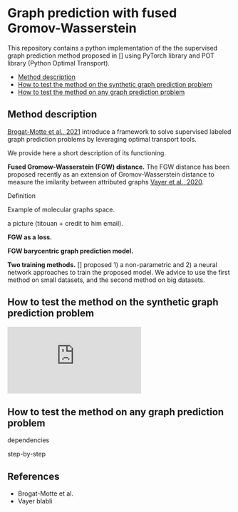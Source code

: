 # Graph prediction with fused Gromov-Wasserstein

This repository contains a python implementation of the the supervised graph prediction method proposed in [] using PyTorch library and POT library (Python Optimal Transport).

- [Method description](#method-description)
- [How to test the method on the synthetic graph prediction problem](#how-to-test-the-method-on-the-synthetic-graph-prediction-problem)
- [How to test the method on any graph prediction problem](#how-to-test-the-method-on-any-graph-prediction-problem)

 
## Method description

[Brogat-Motte et al., 2021](#references) introduce a framework to solve supervised labeled graph prediction problems by leveraging optimal transport tools.

We provide here a short description of its functioning.

**Fused Gromow-Wasserstein (FGW) distance.** The FGW distance has been proposed recently as an extension of Gromov-Wasserstein distance to measure the imilarity between attributed
graphs [Vayer et al., 2020](#references).

Definition

Example of molecular graphs space.

a picture (titouan + credit to him email).

**FGW as a loss.**

**FGW barycentric graph prediction model.**

**Two training methods.** [] proposed 1) a non-parametric and 2) a neural network approaches to train the proposed model. We advice to use the first method on small datasets, and the second method on big datasets.


## How to test the method on the synthetic graph prediction problem

![Model](https://github.com/lmotte/graph-prediction-with-fused-gromov-wasserstein.git/illustrations/illu_deep2.pdf)

## How to test the method on any graph prediction problem

dependencies

step-by-step

## References

- Brogat-Motte et al.
- Vayer blabli
